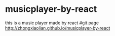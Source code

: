 # musicplayer-by-react
this is a music player made by react
#git page 
http://zhongxiaolian.github.io/musicplayer-by-react

